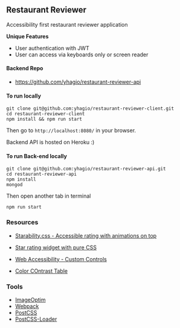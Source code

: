 ## Restaurant Reviewer
Accessibility first restaurant reviewer application

**Unique Features**
- User authentication with JWT
- User can access via keyboards only or screen reader

#### Backend Repo
- https://github.com/yhagio/restaurant-reviewer-api


#### To run locally
```
git clone git@github.com:yhagio/restaurant-reviewer-client.git
cd restaurant-reviewer-client
npm install && npm run start
```
Then go to `http://localhost:8080/` in your browser.

Backend API is hosted on Heroku :)

#### To run Back-end locally
```
git clone git@github.com:yhagio/restaurant-reviewer-api.git
cd restaurant-reviewer-api
npm install
mongod
```
Then open another tab in terminal
```
npm run start
```

### Resources
- [Starability.css - Accessible rating with animations on top](https://github.com/LunarLogic/starability)
- [Star rating widget with pure CSS](http://lea.verou.me/2011/08/accessible-star-rating-widget-with-pure-css/)
- [Web Accessibility - Custom Controls](https://www.w3.org/WAI/tutorials/forms/custom-controls/)

- [Color COntrast Table](http://www.utdallas.edu/~melacy/pages/2D_Design/Itten_ColorContrasts/IttenColorContrasts.html)

### Tools
- [ImageOptim](https://imageoptim.com/mac)
- [Webpack](http://webpack.github.io/docs/)
- [PostCSS](http://postcss.org/)
- [PostCSS-Loader](https://github.com/postcss/postcss-loader)
